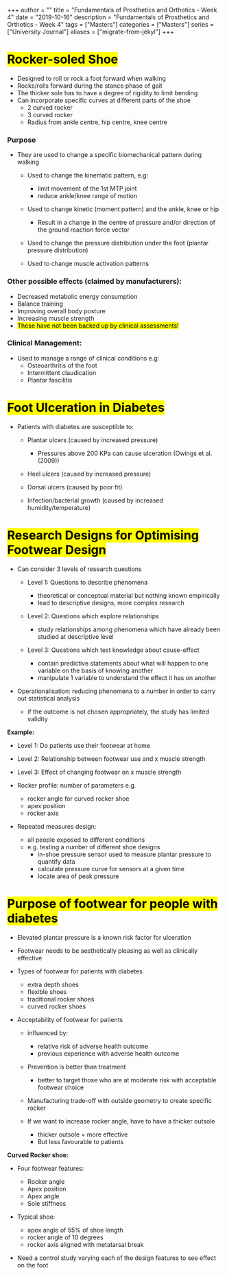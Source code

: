+++
author = ""
title = "Fundamentals of Prosthetics and Orthotics - Week 4"
date = "2019-10-16"
description = "Fundamentals of Prosthetics and Orthotics - Week 4"
tags = ["Masters"]
categories = ["Masters"]
series = ["University Journal"]
aliases = ["migrate-from-jekyl"]
+++

# <mark>Rocker-soled Shoe</mark>
- Designed to roll or rock a foot forward when walking
- Rocks/rolls forward during the stance phase of gait
- The thicker sole has to have a degree of rigidity to limit bending
- Can incorporate specific curves at different parts of the shoe
    - 2 curved rocker
    - 3 curved rocker
    - Radius from ankle centre, hip centre, knee centre

### Purpose
- They are used to change a specific biomechanical pattern during walking
    - Used to change the kinematic pattern, e.g:
        - limit movement of the 1st MTP joint
        - reduce ankle/knee range of motion

    - Used to change kinetic (moment pattern) and the ankle, knee or hip
        - Result in a change in the centre of pressure and/or direction of the ground reaction force vector

    - Used to change the pressure distribution under the foot (plantar pressure distribution)

    - Used to change muscle activation patterns


### Other possible effects (claimed by manufacturers):
- Decreased metabolic energy consumption
- Balance training
- Improving overall body posture
- Increasing muscle strength
- <mark> These have not been backed up by clinical assessments! <mark>

### Clinical Management:
- Used to manage a range of clinical conditions e.g:
    - Osteoarthritis of the foot
    - Intermittent claudication
    - Plantar fascilitis 

# <mark>Foot Ulceration in Diabetes</mark>
- Patients with diabetes are susceptible to:
    - Plantar ulcers (caused by increased pressure)
        - Pressures above 200 KPa can cause ulceration (Owings et al. (2009))

    - Heel ulcers (caused by increased pressure)

    - Dorsal ulcers (caused by poor fit)

    - Infection/bacterial growth (caused by increased humidity/temperature)

# <mark>Research Designs for Optimising Footwear Design</mark>
- Can consider 3 levels of research questions
    - Level 1: Questions to describe phenomena
        - theoretical or conceptual material but nothing known empirically
        - lead to descriptive designs, more complex research
    
    - Level 2: Questions which explore relationships
        - study relationships among phenomena which have already been studied at descriptive level
    
    - Level 3: Questions which test knowledge about cause-effect
        - contain predictive statements about what will happen to one variable on the basis of knowing another
        - manipulate 1 variable to understand the effect it has on another

- Operationalisation: reducing phenomena to a number in order to carry out statistical analysis
    - if the outcome is not chosen appropriately, the study has limited validity

**Example:**
- Level 1: Do patients use their footwear at home
- Level 2: Relationship between footwear use and x muscle strength
- Level 3: Effect of changing footwear on x muscle strength

- Rocker profile: number of parameters e.g. 
    - rocker angle for curved rocker shoe
    - apex position
    - rocker axis

- Repeated measures design:
    - all people exposed to different conditions
    - e.g. testing a number of different shoe designs
        - in-shoe pressure sensor used to measure plantar pressure to quantify data
        - calculate pressure curve for sensors at a given time
        - locate area of peak pressure

# <mark>Purpose of footwear for people with diabetes<mark>
- Elevated plantar pressure is a known risk factor for ulceration
- Footwear needs to be aesthetically pleasing as well as clinically effective

- Types of footwear for patients with diabetes
    - extra depth shoes
    - flexible shoes
    - traditional rocker shoes
    - curved rocker shoes

- Acceptability of footwear for patients
    - influenced by:
        - relative risk of adverse health outcome
        - previous experience with adverse health outcome

    - Prevention is better than treatment
        - better to target those who are at moderate risk with acceptable footwear choice
    
    - Manufacturing trade-off with outside geometry to create specific rocker

    - If we want to increase rocker angle, have to have a thicker outsole
        - thicker outsole = more effective
        - But less favourable to patients

**Curved Rocker shoe:**
- Four footwear features:
    - Rocker angle
    - Apex position
    - Apex angle
    - Sole stiffness

- Typical shoe:
    - apex angle of 55% of shoe length
    - rocker angle of 10 degrees
    - rocker axis aligned with metatarsal break

- Need a control study varying each of the design features to see effect on the foot



